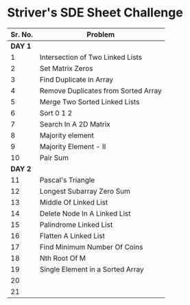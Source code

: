# Striver's SDE Sheet Challenge

| Sr. No.  | Problem |
| ------------- | ------------- |
|   **DAY 1**  |
| 1 | Intersection of Two Linked Lists  |
| 2 | Set Matrix Zeros  |
| 3 | Find Duplicate in Array |
| 4 | Remove Duplicates from Sorted Array |
| 5 | Merge Two Sorted Linked Lists |
| 6 | Sort 0 1 2 |
| 7 | Search In A 2D Matrix |
| 8 | Majority element |
| 9 | Majority Element - II |
| 10 | Pair Sum |
|   **DAY 2**  |
| 11 | Pascal's Triangle |
| 12 | Longest Subarray Zero Sum |
| 13 | Middle Of Linked List |
| 14 | Delete Node In A Linked List |
| 15 | Palindrome Linked List |
| 16 | Flatten A Linked List |
| 17 | Find Minimum Number Of Coins |
| 18 | Nth Root Of M |
| 19 | Single Element in a Sorted Array |
| 20 | |
| 21 ||

